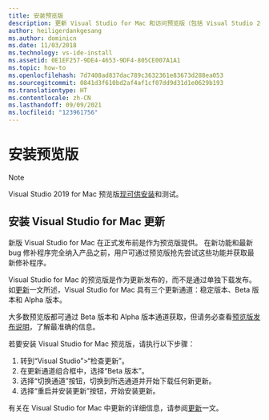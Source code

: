 ```yaml
---
title: 安装预览版
description: 更新 Visual Studio for Mac 和访问预览版（包括 Visual Studio 2019 for Mac 预览版）的相关说明。
author: heiligerdankgesang
ms.author: dominicn
ms.date: 11/03/2018
ms.technology: vs-ide-install
ms.assetid: 0E1EF257-9DE4-4653-9DF4-805CE007A1A1
ms.topic: how-to
ms.openlocfilehash: 7d7408ad837dac789c3632361e83673d288ea053
ms.sourcegitcommit: 0841d3f610bd2af4af1cf07dd9d31d1e0629b193
ms.translationtype: HT
ms.contentlocale: zh-CN
ms.lasthandoff: 09/09/2021
ms.locfileid: "123961756"
---
```

# <a name="install-a-preview-release"></a>安装预览版

> [!NOTE]
> Visual Studio 2019 for Mac 预览版[现可供安装](./installation.md?view=vsmac-2019&preserve-view=true)和测试。

## <a name="install-an-update-for-visual-studio-for-mac"></a>安装 Visual Studio for Mac 更新

新版 Visual Studio for Mac 在正式发布前是作为预览版提供。 在新功能和最新 bug 修补程序完全纳入产品之前，用户可通过预览版抢先尝试这些功能并获取最新修补程序。

Visual Studio for Mac 的预览版是作为更新发布的，而不是通过单独下载发布。 如[更新](update.md)一文所述，Visual Studio for Mac 具有三个更新通道：稳定版本、Beta 版本和 Alpha 版本。

大多数预览版都可通过 Beta 版本和 Alpha 版本通道获取，但请务必查看[预览版发布说明](/visualstudio/releasenotes/vs2017-mac-preview-relnotes)，了解最准确的信息。

若要安装 Visual Studio for Mac 预览版，请执行以下步骤：

1. 转到“Visual Studio”>“检查更新”。
2. 在更新通道组合框中，选择“Beta 版本”。
3. 选择“切换通道”按钮，切换到所选通道并开始下载任何新更新。
4. 选择“重启并安装更新”按钮，开始安装更新。

有关在 Visual Studio for Mac 中更新的详细信息，请参阅[更新](update.md)一文。